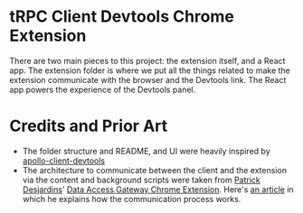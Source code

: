 # tRPC Client Devtools Chrome Extension

There are two main pieces to this project: the extension itself, and a React app. The extension folder is where we put all the things related to make the extension communicate with the browser and the Devtools link. The React app powers the experience of the Devtools panel.

# Credits and Prior Art

- The folder structure and README, and UI were heavily inspired by [apollo-client-devtools](https://github.com/apollographql/apollo-client-devtools)
- The architecture to communicate between the client and the extension via the content and background scripts were taken from [Patrick Desjardins](https://github.com/MrDesjardins)' [Data Access Gateway Chrome Extension](https://github.com/MrDesjardins/dataaccessgatewaychromeextension). Here's [an article](https://patrickdesjardins.com/blog/how-to-communicate-from-your-website-to-a-chrome-extension) in which he explains how the communication process works.
